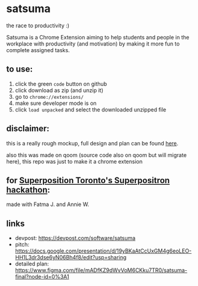 # satsuma
the race to productivity :)

Satsuma is a Chrome Extension aiming to help students and people in the workplace with productivity (and motivation) by making it more fun to complete assigned tasks.

## to use:
1. click the green `code` button on github
2. click download as zip (and unzip it)
3. go to `chrome://extensions/`
4. make sure developer mode is on
5. click `load unpacked` and select the downloaded unzipped file

## disclaimer: 
this is a really rough mockup, full design and plan can be found [here](https://www.figma.com/file/mADfKZ9dWvVoM6CKku7TR0/satsuma-final?node-id=0%3A1).

also this was made on qoom (source code also on qoom but will migrate here), this repo was just to make it a chrome extension

## for [Superposition Toronto's Superpositron hackathon](https://the-superpositron.devpost.com/):
made with Fatma J. and Annie W.

## links
- devpost: https://devpost.com/software/satsuma
- pitch: https://docs.google.com/presentation/d/19yBKaAtCcUxGM4g6eoLEO-HH1L3dr3dse6yN06Bh4f8/edit?usp=sharing
- detailed plan: https://www.figma.com/file/mADfKZ9dWvVoM6CKku7TR0/satsuma-final?node-id=0%3A1
